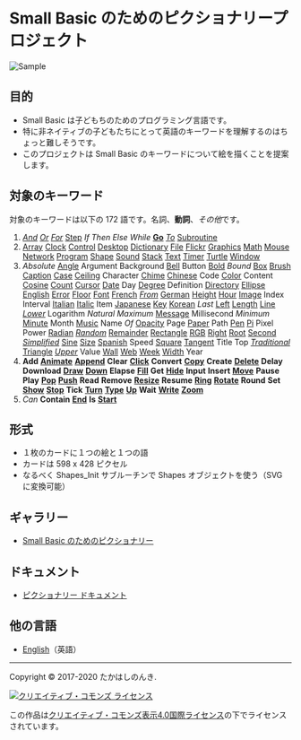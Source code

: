 # Small Basic のためのピクショナリープロジェクト

![Sample](https://raw.githubusercontent.com/nonkitMac/Pictionary/master/img/Dictionary.png)

## 目的
- Small Basic は子どもちのためのプログラミング言語です。
- 特に非ネイティブの子どもたちにとって英語のキーワードを理解するのはちょっと難しそうです。
- このプロジェクトは Small Basic のキーワードについて絵を描くことを提案します。

## 対象のキーワード

対象のキーワードは以下の 172 語です。名詞、**動詞**、*その他*です。

1. *[And](https://github.com/nonkitMac/Pictionary/blob/master/img/And2.png)*
   *[Or](https://github.com/nonkitMac/Pictionary/blob/master/img/Or2.png)*
   *[For](https://github.com/nonkitMac/Pictionary/blob/master/img/For.png)*
   [Step](https://github.com/nonkitMac/Pictionary/blob/master/img/For.png)
   *If*
   *Then*
   *Else*
   *While*
   **[Go](https://github.com/nonkitMac/Pictionary/blob/master/img/Go2.png)**
   *[To](https://github.com/nonkitMac/Pictionary/blob/master/img/To.png)*
   [Subroutine](https://github.com/nonkitMac/Pictionary/blob/master/img/Subroutine.png)
2. [Array](https://github.com/nonkitMac/Pictionary/blob/master/img/Array.png)
   [Clock](https://github.com/nonkitMac/Pictionary/blob/master/img/Clock.png)
   [Control](https://github.com/nonkitMac/Pictionary/blob/master/img/Control.png)
   [Desktop](https://github.com/nonkitMac/Pictionary/blob/master/img/Desktop.png)
   [Dictionary](https://github.com/nonkitMac/Pictionary/blob/master/img/Dictionary.png)
   [File](https://github.com/nonkitMac/Pictionary/blob/master/img/File.png)
   [Flickr](https://github.com/nonkitMac/Pictionary/blob/master/img/Flickr.png)
   [Graphics](https://github.com/nonkitMac/Pictionary/blob/master/img/Graphics.png)
   [Math](https://github.com/nonkitMac/Pictionary/blob/master/img/Math.png)
   [Mouse](https://github.com/nonkitMac/Pictionary/blob/master/img/Mouse.png)
   [Network](https://github.com/nonkitMac/Pictionary/blob/master/img/Network.png)
   [Program](https://github.com/nonkitMac/Pictionary/blob/master/img/PictionaryProgram.png)
   [Shape](https://github.com/nonkitMac/Pictionary/blob/master/img/Shape.png)
   [Sound](https://github.com/nonkitMac/Pictionary/blob/master/img/Sound.png)
   [Stack](https://github.com/nonkitMac/Pictionary/blob/master/img/Stack.png)
   [Text](https://github.com/nonkitMac/Pictionary/blob/master/img/Text.png)
   [Timer](https://github.com/nonkitMac/Pictionary/blob/master/img/Timer.png)
   [Turtle](https://github.com/nonkitMac/Pictionary/blob/master/img/Turtle2.png)
   [Window](https://github.com/nonkitMac/Pictionary/blob/master/img/Window.png)
3. *Absolute*
   [Angle](https://github.com/nonkitMac/Pictionary/blob/master/img/Angle.png)
   Argument
   Background
   [Bell](https://github.com/nonkitMac/Pictionary/blob/master/img/Bell.png)
   Button
   [Bold](https://github.com/nonkitMac/Pictionary/blob/master/img/Bold.png)
   *Bound*
   [Box](https://github.com/nonkitMac/Pictionary/blob/master/img/Box.png)
   [Brush](https://github.com/nonkitMac/Pictionary/blob/master/img/Brush.png)
   [Caption](https://github.com/nonkitMac/Pictionary/blob/master/img/Caption.png)
   [Case](https://github.com/nonkitMac/Pictionary/blob/master/img/Case.png)
   [Ceiling](https://github.com/nonkitMac/Pictionary/blob/master/img/Ceiling.png)
   Character
   [Chime](https://github.com/nonkitMac/Pictionary/blob/master/img/Chime.png)
   [Chinese](https://github.com/nonkitMac/Pictionary/blob/master/img/Chinese.png)
   Code
   [Color](https://github.com/nonkitMac/Pictionary/blob/master/img/Color.png)
   Content
   [Cosine](https://github.com/nonkitMac/Pictionary/blob/master/img/Cosine.png)
   [Count](https://github.com/nonkitMac/Pictionary/blob/master/img/Count.png)
   [Cursor](https://github.com/nonkitMac/Pictionary/blob/master/img/Cursor.png)
   [Date](https://github.com/nonkitMac/Pictionary/blob/master/img/Date.png)
   Day
   [Degree](https://github.com/nonkitMac/Pictionary/blob/master/img/Degree.png)
   Definition
   [Directory](https://github.com/nonkitMac/Pictionary/blob/master/img/Directory.png)
   [Ellipse](https://github.com/nonkitMac/Pictionary/blob/master/img/Ellipse.png)
   [English](https://github.com/nonkitMac/Pictionary/blob/master/img/English2.png)
   [Error](https://github.com/nonkitMac/Pictionary/blob/master/img/Error.png)
   [Floor](https://github.com/nonkitMac/Pictionary/blob/master/img/Floor.png)
   [Font](https://github.com/nonkitMac/Pictionary/blob/master/img/Font.png)
   [French](https://github.com/nonkitMac/Pictionary/blob/master/img/French.png)
   *[From](https://github.com/nonkitMac/Pictionary/blob/master/img/From.png)*
   [German](https://github.com/nonkitMac/Pictionary/blob/master/img/German.png)
   [Height](https://github.com/nonkitMac/Pictionary/blob/master/img/Height.png)
   [Hour](https://github.com/nonkitMac/Pictionary/blob/master/img/Hour.png)
   [Image](https://github.com/nonkitMac/Pictionary/blob/master/img/Image.png)
   Index
   Interval
   [Italian](https://github.com/nonkitMac/Pictionary/blob/master/img/Italian.png)
   [Italic](https://github.com/nonkitMac/Pictionary/blob/master/img/Italic.png)
   Item
   [Japanese](https://github.com/nonkitMac/Pictionary/blob/master/img/Japanese.png)
   [Key](https://github.com/nonkitMac/Pictionary/blob/master/img/Key.png)
   [Korean](https://github.com/nonkitMac/Pictionary/blob/master/img/Korean.png)
   *Last*
   [Left](https://github.com/nonkitMac/Pictionary/blob/master/img/Left.png)
   [Length](https://github.com/nonkitMac/Pictionary/blob/master/img/Length.png)
   [Line](https://github.com/nonkitMac/Pictionary/blob/master/img/Line.png)
   *[Lower](https://github.com/nonkitMac/Pictionary/blob/master/img/Lower.png)*
   Logarithm
   *Natural*
   *Maximum*
   [Message](https://github.com/nonkitMac/Pictionary/blob/master/img/Message.png)
   Millisecond
   *Minimum*
   [Minute](https://github.com/nonkitMac/Pictionary/blob/master/img/Minute.png)
   Month
   [Music](https://github.com/nonkitMac/Pictionary/blob/master/img/Music.png)
   Name
   *Of*
   [Opacity](https://github.com/nonkitMac/Pictionary/blob/master/img/Opacity.png)
   Page
   [Paper](https://github.com/nonkitMac/Pictionary/blob/master/img/Paper.png)
   Path
   [Pen](https://github.com/nonkitMac/Pictionary/blob/master/img/Pen.png)
   [Pi](https://github.com/nonkitMac/Pictionary/blob/master/img/Pi.png)
   Pixel
   Power
   [Radian](https://github.com/nonkitMac/Pictionary/blob/master/img/Radian.png)
   *[Random](https://github.com/nonkitMac/Pictionary/blob/master/img/Random.png)*
   [Remainder](https://github.com/nonkitMac/Pictionary/blob/master/img/Remainder.png)
   [Rectangle](https://github.com/nonkitMac/Pictionary/blob/master/img/Rectangle.png)
   [RGB](https://github.com/nonkitMac/Pictionary/blob/master/img/RGB.png)
   [Right](https://github.com/nonkitMac/Pictionary/blob/master/img/Right.png)
   [Root](https://github.com/nonkitMac/Pictionary/blob/master/img/Root.png)
   [Second](https://github.com/nonkitMac/Pictionary/blob/master/img/Second.png)
   *[Simplified](https://github.com/nonkitMac/Pictionary/blob/master/img/Simplified.png)*
   [Sine](https://github.com/nonkitMac/Pictionary/blob/master/img/Sine.png)
   [Size](https://github.com/nonkitMac/Pictionary/blob/master/img/Size.png)
   [Spanish](https://github.com/nonkitMac/Pictionary/blob/master/img/Spanish.png)
   Speed
   [Square](https://github.com/nonkitMac/Pictionary/blob/master/img/Square.png)
   [Tangent](https://github.com/nonkitMac/Pictionary/blob/master/img/Tangent.png)
   Title
   Top 
   *[Traditional](https://github.com/nonkitMac/Pictionary/blob/master/img/Traditional.png)*
   [Triangle](https://github.com/nonkitMac/Pictionary/blob/master/img/Triangle.png)
   *[Upper](https://github.com/nonkitMac/Pictionary/blob/master/img/Upper.png)*
   Value
   [Wall](https://github.com/nonkitMac/Pictionary/blob/master/img/Wall.png)
   [Web](https://github.com/nonkitMac/Pictionary/blob/master/img/Web.png)
   [Week](https://github.com/nonkitMac/Pictionary/blob/master/img/Week.png)
   [Width](https://github.com/nonkitMac/Pictionary/blob/master/img/Width.png)
   Year
4. **Add**
   **[Animate](https://github.com/nonkitMac/Pictionary/blob/master/img/Animate.png)**
   **[Append](https://github.com/nonkitMac/Pictionary/blob/master/img/Append.png)**
   **Clear**
   **[Click](https://github.com/nonkitMac/Pictionary/blob/master/img/Click.png)**
   **Convert**
   **[Copy](https://github.com/nonkitMac/Pictionary/blob/master/img/Copy.png)**
   **Create**
   **[Delete](https://github.com/nonkitMac/Pictionary/blob/master/img/Delete.png)**
   **Delay**
   **Download**
   **[Draw](https://github.com/nonkitMac/Pictionary/blob/master/img/Draw.png)**
   **[Down](https://github.com/nonkitMac/Pictionary/blob/master/img/Down.png)**
   **Elapse**
   **[Fill](https://github.com/nonkitMac/Pictionary/blob/master/img/Fill.png)**
   **Get**
   **[Hide](https://github.com/nonkitMac/Pictionary/blob/master/img/Hide.png)**
   **Input**
   **Insert**
   **[Move](https://github.com/nonkitMac/Pictionary/blob/master/img/Move.png)**
   **Pause**
   **Play**
   **[Pop](https://github.com/nonkitMac/Pictionary/blob/master/img/Pop.png)**
   **[Push](https://github.com/nonkitMac/Pictionary/blob/master/img/Push.png)** 
   **Read**
   **Remove**
   **[Resize](https://github.com/nonkitMac/Pictionary/blob/master/img/Resize.png)**
   **Resume**
   **[Ring](https://github.com/nonkitMac/Pictionary/blob/master/img/Ring.png)**
   **[Rotate](https://github.com/nonkitMac/Pictionary/blob/master/img/Rotate.png)**
   **Round**
   **Set**
   **[Show](https://github.com/nonkitMac/Pictionary/blob/master/img/Show.png)**
   **[Stop](https://github.com/nonkitMac/Pictionary/blob/master/img/Stop.png)**
   **Tick**
   **[Turn](https://github.com/nonkitMac/Pictionary/blob/master/img/Turn.png)**
   **[Type](https://github.com/nonkitMac/Pictionary/blob/master/img/Type.png)**
   **[Up](https://github.com/nonkitMac/Pictionary/blob/master/img/Up.png)**
   **Wait**
   **[Write](https://github.com/nonkitMac/Pictionary/blob/master/img/Write.png)**
   **[Zoom](https://github.com/nonkitMac/Pictionary/blob/master/img/Zoom.png)**
5. *Can*
   **Contain** 
   **[End](https://github.com/nonkitMac/Pictionary/blob/master/img/End.png)** 
   **Is**
   **[Start](https://github.com/nonkitMac/Pictionary/blob/master/img/Start.png)**

## 形式

- １枚のカードに１つの絵と１つの語
- カードは 598 x 428 ピクセル
- なるべく Shapes_Init サブルーチンで Shapes オブジェクトを使う（SVG に変換可能）

## ギャラリー

- [Small Basic のためのピクショナリー](https://nonkitmac.github.io/Pictionary/Gallery.html)

## ドキュメント

- [ピクショナリー ドキュメント](Documents-ja)

## 他の言語

- [English](Documents)（英語）

____

Copyright © 2017-2020 たかはしのんき.

[![クリエイティブ・コモンズ ライセンス](https://i.creativecommons.org/l/by/4.0/88x31.png)](http://creativecommons.org/licenses/by/4.0/deed.ja)

この作品は[クリエイティブ・コモンズ表示4.0国際ライセンス](http://creativecommons.org/licenses/by/4.0/deed.ja)の下でライセンスされています。